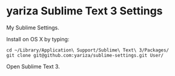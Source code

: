 yariza Sublime Text 3 Settings
==============================

My Sublime Settings.

Install on OS X by typing:

	cd ~/Library/Application\ Support/Sublime\ Text\ 3/Packages/
	git clone git@github.com:yariza/sublime-settings.git User/

Open Sublime Text 3.
